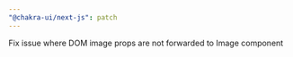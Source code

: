 ```yaml
---
"@chakra-ui/next-js": patch
---
```


Fix issue where DOM image props are not forwarded to Image component
